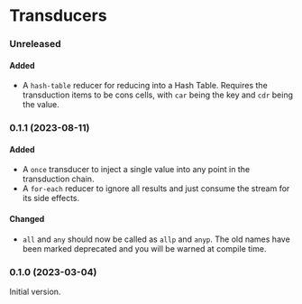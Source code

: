 # Transducers

### Unreleased

#### Added

- A `hash-table` reducer for reducing into a Hash Table. Requires the
  transduction items to be cons cells, with `car` being the key and `cdr` being
  the value.

### 0.1.1 (2023-08-11)

#### Added

- A `once` transducer to inject a single value into any point in the
  transduction chain.
- A `for-each` reducer to ignore all results and just consume the stream for its
  side effects.

#### Changed

- `all` and `any` should now be called as `allp` and `anyp`. The old names have
  been marked deprecated and you will be warned at compile time.

### 0.1.0 (2023-03-04)

Initial version.

